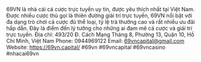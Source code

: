 69VN là nhà cái cá cược trực tuyến uy tín, được yêu thích nhất tại Việt Nam. Được nhiều cược thủ gọi là thiên đường giải trí trực tuyến, 69VN nổi bật với đa dạng trò chơi cá cược đủ thể loại, tỷ lệ trả thưởng cao và rất nhiều ưu đãi hấp dẫn. Đây là điểm đến lý tưởng cho những ai đam mê cá cược và giải trí trực tuyến.
Địa chỉ: 493/20 Đ. Cách Mạng Tháng 8, Phường 13, Quận 10, Hồ Chí Minh, Việt Nam
Phone: 0944969122
Email: 69vncapital@gmail.com
Website: https://69vn.capital/
#69vn #69vncapital #69vncasino #nhacai69vn
